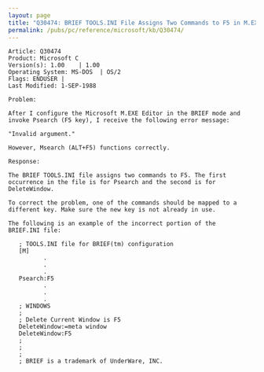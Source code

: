 ```yaml
---
layout: page
title: "Q30474: BRIEF TOOLS.INI File Assigns Two Commands to F5 in M.EXE"
permalink: /pubs/pc/reference/microsoft/kb/Q30474/
---
```


	Article: Q30474
	Product: Microsoft C
	Version(s): 1.00    | 1.00
	Operating System: MS-DOS  | OS/2
	Flags: ENDUSER |
	Last Modified: 1-SEP-1988
	
	Problem:
	
	After I configure the Microsoft M.EXE Editor in the BRIEF mode and
	invoke Psearch (F5 key), I receive the following error message:
	
	"Invalid argument."
	
	However, Msearch (ALT+F5) functions correctly.
	
	Response:
	
	The BRIEF TOOLS.INI file assigns two commands to F5. The first
	occurrence in the file is for Psearch and the second is for
	DeleteWindow.
	
	To correct the problem, one of the commands should be mapped to a
	different key. Make sure the new key is not already in use.
	
	The following is an example of the incorrect portion of the
	BRIEF.INI file:
	
	   ; TOOLS.INI file for BRIEF(tm) configuration
	   [M]
	          .
	          .
	          .
	   Psearch:F5
	          .
	          .
	          .
	   ; WINDOWS
	   ;
	   ; Delete Current Window is F5
	   DeleteWindow:=meta window
	   DeleteWindow:F5
	   ;
	   ;
	   ;
	   ; BRIEF is a trademark of UnderWare, INC.
